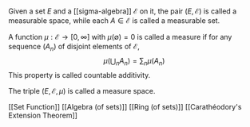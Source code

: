 Given a set $E$ and a [[sigma-algebra]] $\mathcal{E}$ on it, the pair $(E,\mathcal{E})$ is called a measurable space, while each $A\in \mathcal{E}$ is called a measurable set. 

A function $\mu:\mathcal{E}\to[0,\infty]$ with $\mu(\emptyset)=0$ is called a measure if for any sequence $(A_{n})$ of disjoint elements of $\mathcal{E}$,
$$
\mu\left( \bigcup_{n}A_{n} \right)=\sum_{n}\mu(A_{n})
$$
This property is called countable additivity. 

The triple $(E,\mathcal{E},\mu)$ is called a measure space.

[[Set Function]]
[[Algebra (of sets)]]
[[Ring (of sets)]]
[[Carathéodory's Extension Theorem]]